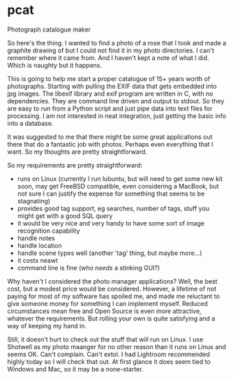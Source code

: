 # pcat
Photograph catalogue maker

So here's the thing. I wanted to find a photo of a rose that I took and made a graphite drawing of but I could not find it in my photo directories. I can't remember where it came from. And I haven't kept a note of what I did. Which is naughty but it happens.

This is going to help me start a proper catalogue of 15+ years worth of photographs. Starting with pulling the EXIF data that gets embedded into jpg images. The libexif library and exif program are written in C, with no dependencies. They are command line driven and output to stdout. So they are easy to run from a Python script and just pipe data into text files for processing. I am not interested in neat integration, just getting the basic info into a database.

It was suggested to me that there might be some great applications out there that do a fantastic job with photos. Perhaps even everything that I want. So my thoughts are pretty straightforward. 

So my requirements are pretty straightforward:

* runs on Linux (currently I run lubuntu, but will need to get some new kit soon, may get FreeBSD compatible, even considering a MacBook, but not sure I can justify the expense for something that seems to be stagnating)
* provides good tag support, eg searches, number of tags, stuff you might get with a good SQL query
* it would be very nice and very handy to have some sort of image recognition capability
* handle notes
* handle location
* handle scene types well (another 'tag' thing, but maybe more...)
* it costs neawt
* command line is fine (who *needs* a stinking GUI?)

Why haven't I considered the photo manager applications? Well, the best cost, but a modest price would be considered. However, a lifetime of not paying for most of my software has spoiled me, and made me reluctant to give someone money for something I can implement myself. Reduced circumstances mean free and Open Source is even more attractive, whatever the requirements. But rolling your own is quite satisfying and a way of keeping my hand in.

Still, it doesn't hurt to check out the stuff that will run on Linux. I use Shotwell as my photo maanger for no other reason than it runs on Linux and seems OK. Can't complain. Can't extol. I had Lightroom recommended highly today so I will check that out. At first glance it does seem tied to Windows and Mac, so it may be a none-starter.

